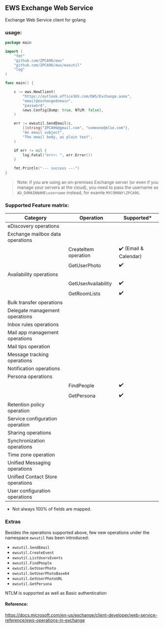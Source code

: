 ## EWS Exchange Web Service

Exchange Web Service client for golang

### usage:

```go
package main

import (
	"fmt"
	"github.com/ZPCA96/ews"
	"github.com/ZPCA96/ews/ewsutil"
	"log"
)

func main() {

	c := ews.NewClient(
		"https://outlook.office365.com/EWS/Exchange.asmx",
		"email@exchangedomain",
		"password",
		&ews.Config{Dump: true, NTLM: false},
	)

	err := ewsutil.SendEmail(c,
		[]string{"ZPCA96@gmail.com", "someone@else.com"},
		"An email subject",
		"The email body, as plain text",
	)

	if err != nil {
		log.Fatal("err>: ", err.Error())
	}

	fmt.Println("--- success ---")
}

```

> Note: if you are using an on-premises Exchange server (or even if you manage your servers at the cloud), you need to pass the username as `AD_DOMAINNAME\username` instead, for examle `MYCOMANY\ZPCA96`.

### Supported Feature matrix:

| Category                         | Operation            | Supported\*           |
| -------------------------------- | -------------------- | --------------------- |
| eDiscovery operations            |                      |                       |
| Exchange mailbox data operations |                      |                       |
|                                  | CreateItem operation | ✔️ (Email & Calendar) |
|                                  | GetUserPhoto         | ✔️                    |
| Availability operations          |                      |                       |
|                                  | GetUserAvailability  | ✔️                    |
|                                  | GetRoomLists         | ✔️                    |
| Bulk transfer operations         |                      |                       |
| Delegate management operations   |                      |                       |
| Inbox rules operations           |                      |                       |
| Mail app management operations   |                      |                       |
| Mail tips operation              |                      |                       |
| Message tracking operations      |                      |                       |
| Notification operations          |                      |                       |
| Persona operations               |                      |                       |
|                                  | FindPeople           | ✔️                    |
|                                  | GetPersona           | ✔️                    |
| Retention policy operation       |                      |                       |
| Service configuration operation  |                      |                       |
| Sharing operations               |                      |                       |
| Synchronization operations       |                      |                       |
| Time zone operation              |                      |                       |
| Unified Messaging operations     |                      |                       |
| Unified Contact Store operations |                      |                       |
| User configuration operations    |                      |                       |

- Not always 100% of fields are mapped.

### Extras

Besides the operations supported above, few new operations under the namespace `ewsutil` has been introduced:

- `ewsutil.SendEmail`
- `ewsutil.CreateEvent`
- `ewsutil.ListUsersEvents`
- `ewsutil.FindPeople`
- `ewsutil.GetUserPhoto`
- `ewsutil.GetUserPhotoBase64`
- `ewsutil.GetUserPhotoURL`
- `ewsutil.GetPersona`

NTLM is supported as well as Basic authentication

#### Reference:

https://docs.microsoft.com/en-us/exchange/client-developer/web-service-reference/ews-operations-in-exchange
